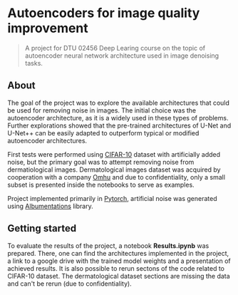 # Autoencoders for image quality improvement
> A project for DTU 02456 Deep Learing course on the topic of autoencoder neural network architecture used in image denoising tasks.

## About
The goal of the project was to explore the available architectures that could be used for removing noise in images. The initial choice was the autoencoder architecture, as it is a widely used in these types of problems. Further explorations showed that the pre-trained architectures of U-Net and U-Net++ can be easily adapted to outperform typical or modified autoencoder architectures.

First tests were performed using [CIFAR-10](https://www.cs.toronto.edu/~kriz/cifar.html) dataset with artificially added noise, but the primary goal was to attempt removing noise from dermatiological images. Dermatological images dataset was acquired by cooperation with a company [Omhu](https://omhu.com/) and due to confidentiality, only a small subset is presented inside the notebooks to serve as examples.

Project implemented primarily in [Pytorch](https://pytorch.org/), artificial noise was generated using [Albumentations](https://albumentations.ai/) library.

## Getting started

To evaluate the results of the project, a notebook **Results.ipynb** was prepared. There, one can find the architectures implemented in the project, a link to a google drive with the trained model weights and  a presentation of achieved results. It is also possible to rerun sectons of the code related to CIFAR-10 dataset. The dermatological dataset sections are missing the data and can't be rerun (due to confidentiality). 

